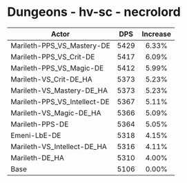# Dungeons - hv-sc - necrolord
| Actor | DPS | Increase |
|---|:---:|:---:|
|Marileth-PPS_VS_Mastery-DE|5429|6.33%|
|Marileth-PPS_VS_Crit-DE|5417|6.09%|
|Marileth-PPS_VS_Magic-DE|5412|5.99%|
|Marileth-VS_Crit-DE_HA|5373|5.23%|
|Marileth-VS_Mastery-DE_HA|5373|5.23%|
|Marileth-PPS_VS_Intellect-DE|5367|5.11%|
|Marileth-VS_Magic-DE_HA|5366|5.09%|
|Marileth-PPS-DE|5364|5.05%|
|Emeni-LbE-DE|5318|4.15%|
|Marileth-VS_Intellect-DE_HA|5316|4.11%|
|Marileth-DE_HA|5310|4.00%|
|Base|5106|0.00%|
